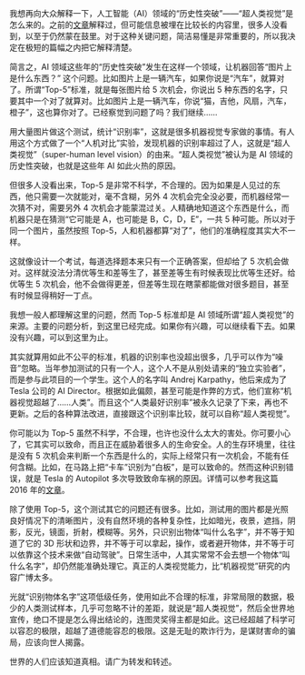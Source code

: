 <span>我想再向大众解释一下，人工智能（AI）领域的“历史性突破”——“超人类视觉”是怎么来的。之前的</span>[文章](http://www.yinwang.org/blog-cn/2019/09/14/machine-vs-human)<span>解释过，但可能信息被埋在比较长的内容里，很多人没看到，以至于仍然蒙在鼓里。对于这种关键问题，简洁易懂是非常重要的，所以我决定在极短的篇幅之内把它解释清楚。</span>

简言之，AI 领域这些年的“历史性突破”发生在这样一个领域，让机器回答“图片上是什么东西？” 这个问题。比如图片上是一辆汽车，如果你说是“汽车”，就算对了。所谓“Top-5”标准，就是每张图片给 5 次机会，你说出 5 种东西的名字，只要其中一个对了就算对。比如图片上是一辆汽车，你说“猫，吉他，风扇，汽车，橙子”，这也算你对了。已经察觉到问题了吗？我们继续……

用大量图片做这个测试，统计“识别率”，这就是很多机器视觉专家做的事情。有人用这个方式做了一个“人机对比”实验，发现机器的识别率超过了人，这就是“超人类视觉”（super-human level vision）的由来。“超人类视觉”被认为是 AI 领域的历史性突破，也就是这些年 AI 如此火热的原因。

但很多人没看出来，Top-5 是非常不科学，不合理的。因为如果是人见过的东西，他只需要一次就能对，毫不含糊，另外 4 次机会完全没必要，而机器经常一次猜不对，需要另外 4 次机会才能蒙混过关。人精确地知道这个东西是什么，而机器只是在猜测“它可能是 A，也可能是 B，C，D，E”，一共 5 种可能。所以对于同一个图片，虽然按照 Top-5，人和机器都算“对了”，他们的准确程度其实大不一样。

这就像设计一个考试，每道选择题本来只有一个正确答案，但却给了 5 次机会做对。这样就没法分清优等生和差等生了，甚至差等生有时候表现比优等生还好。给优等生 5 次机会，他不会做得更差，但差等生现在瞎蒙都能做对很多题目，甚至有时候显得稍好一丁点。

我想一般人都理解这里的问题，然而 Top-5 标准却是 AI 领域所谓“超人类视觉”的来源。主要的问题分析，到这里已经完成。如果你有兴趣，可以继续看下去。如果没有兴趣，可以到这里为止。

其实就算用如此不公平的标准，机器的识别率也没超出很多，几乎可以作为“噪音”忽略。当年参加测试的只有一个人，这个人不是从别处请来的“独立实验者”，而是参与此项目的一个学生。这个人的名字叫 Andrej Karpathy，他后来成为了 Tesla 公司的 AI Director。根据如此偏颇，甚至可能是作弊的方式，他们宣称“机器视觉超越了……人类”。而且这个“人类最好识别率”被永久记录了下来，再也不更新。之后的各种算法改进，直接跟这个识别率比较，就可以自称“超人类视觉”。

<span>你可能以为 Top-5 虽然不科学，不合理，也许也没什么太大的害处。你可要小心了，它其实可以致命，而且正在威胁着很多人的生命安全。人的生存环境里，往往是没有 5 次机会来判断一个东西是什么的，实际上经常只有一次机会，不能有任何含糊。比如，在马路上把“卡车”识别为“白板”，是可以致命的。然而这种识别错误，就是 Tesla 的 Autopilot 多次导致致命车祸的原因。详情可以参考我这篇 2016 年的</span>[文章](http://www.yinwang.org/blog-cn/2016/07/10/tesla-autopilot-fatal-crash)<span>。</span>

除了使用 Top-5，这个测试其它的问题还有很多。比如，测试用的图片都是光照良好情况下的清晰图片，没有自然环境的各种复杂性，比如暗光，夜景，遮挡，阴影，反光，镜面，折射，模糊等。另外，只识别出物体“叫什么名字”，并不等于知道了它的 3D 形状和边界，并不等于可以拿起，操作，或者避开物体，并不等于可以依靠这个技术来做“自动驾驶”。日常生活中，人其实常常不会去想一个物体“叫什么名字”，却仍然能准确处理它。真正的人类视觉能力，比“机器视觉”研究的内容广博太多。

光就“识别物体名字”这项低级任务，使用如此不合理的标准，非常局限的数据，极少的人类测试样本，几乎可忽略不计的差距，就说是“超人类视觉”，然后全世界地宣传，绝口不提是怎么得出结论的，连图灵奖得主都是如此。这已经超越了科学可以容忍的极限，超越了道德能容忍的极限。这是无耻的欺诈行为，是谋财害命的骗局，应该向世人揭露。

世界的人们应该知道真相。请广为转发和转述。
